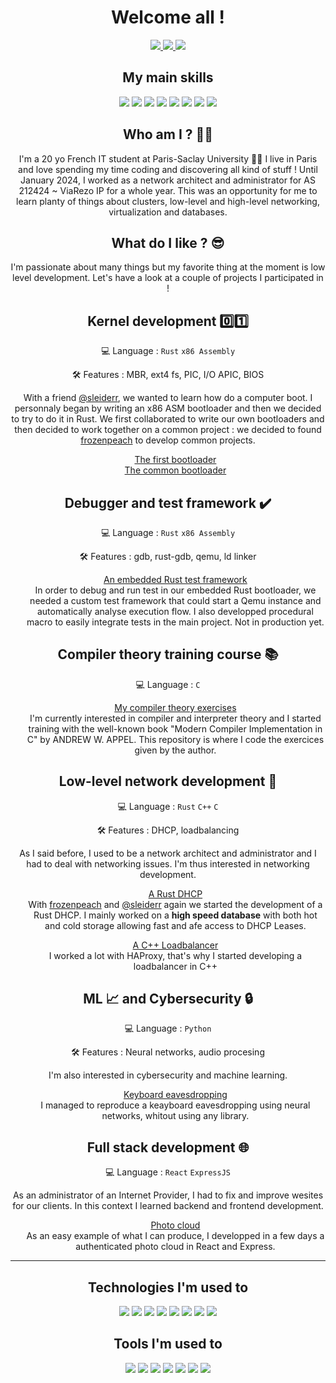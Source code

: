 <h1 align="center" >Welcome all !</h1>

<p align="center">
  <a href="https://www.linkedin.com/in/raphael-faure">
  <img src="https://img.shields.io/badge/linkedin-%230077B5.svg?style=for-the-badge&logo=linkedin&logoColor=white" >
  </a>
  <a href="https://twitter.com/raphFaur">
  <img src="https://img.shields.io/badge/X-%23000000.svg?style=for-the-badge&logo=X&logoColor=white" >
  </a>
  <a href="https://t.me/fwsub">
  <img src="https://img.shields.io/badge/Telegram-2CA5E0?style=for-the-badge&logo=telegram&logoColor=white" >
  </a>
</p>

<h2 align="center" > My main skills </h2>
<p align="center">
  <img src="https://img.shields.io/badge/c-%2300599C.svg?style=for-the-badge&logo=c&logoColor=white" />
  <img src="https://img.shields.io/badge/Python-14354C?style=for-the-badge&logo=python&logoColor=white" />
  <img src="https://img.shields.io/badge/c++-%2300599C.svg?style=for-the-badge&logo=c%2B%2B&logoColor=white" />
  <img src="https://img.shields.io/badge/rust-%23000000.svg?style=for-the-badge&logo=rust&logoColor=white" />
  <img src="https://img.shields.io/badge/Haskell-5e5086?style=for-the-badge&logo=haskell&logoColor=white" />
  <img src="https://img.shields.io/badge/assembly%20script-%23000000.svg?style=for-the-badge&logo=assemblyscript&logoColor=white"/>
  <img src="https://img.shields.io/badge/javascript-%23323330.svg?style=for-the-badge&logo=javascript&logoColor=%23F7DF1E"/>
  <img src="https://img.shields.io/badge/Qiskit-%236929C4.svg?style=for-the-badge&logo=Qiskit&logoColor=white" />
</p>

<h2 align="center" >Who am I ? 🧑‍💻 </h2>
<p align="center">
I'm a 20 yo French IT student at Paris-Saclay University 👨‍🎓 I live in Paris and love spending my time coding and discovering all kind of stuff !
Until January 2024, I worked as a network architect and administrator for AS 212424 ~ ViaRezo IP for a whole year. This was an opportunity for me to learn planty of things about clusters, low-level and high-level networking, virtualization and databases.
</p>


<h2 align="center" > What do I like ? 😎 </h2>
<p align="center">
I'm passionate about many things but my favorite thing at the moment is low level development. Let's have a look at a couple of projects I participated in !
</p>

<!-- 
Kernel dev
-->

<h2 align="center" > Kernel development 0️⃣1️⃣ </h2> 
<p align="center" > 💻 Language : <code>Rust</code> <code>x86 Assembly</code> </p> 
<p align="center" > 🛠️ Features : MBR, ext4 fs, PIC, I/O APIC, BIOS </p> 
<p align="center">
With a friend <a href="https://github.com/sleiderr">@sleiderr</a>, we wanted to learn how do a computer boot. I personnaly began by writing an x86 ASM bootloader and then we decided to try to do it in Rust. We first collaborated to write our own bootloaders and then decided to work together on a common project : we decided to found <a href="https://github.com/frozenpeach-dev">frozenpeach</a> to develop common projects.
</p>
<ul list-style-type="none" align="center">
  <a href = "https://github.com/raphfaur/bootloader" > The first bootloader </a> <br/>
  <a href = "https://github.com/frozenpeach-dev/bootloader" > The common bootloader </a>
</ul>

<!-- 
Debugger
-->

<h2 align="center" > Debugger and test framework ✔️ </h2> 
<p align="center" > 💻 Language : <code>Rust</code> <code>x86 Assembly</code> </p> 
<p align="center" > 🛠️ Features : gdb, rust-gdb, qemu, ld linker</p> 

<ul list-style-type="none" align="center">
  <p>
    <a href = "https://github.com/frozenpeach-dev/debugger" > An embedded Rust test framework </a> <br/>
    In order to debug and run test in our embedded Rust bootloader, we needed a custom test framework that could start a Qemu instance and automatically analyse execution flow.
    I also developped procedural macro to easily integrate tests in the main project. Not in production yet.
  </p>
</ul>


<!-- 
Compiler
-->

<h2 align="center" > Compiler theory training course 📚 </h2> 
<p align="center" > 💻 Language : <code>C</code></p> 

<ul list-style-type="none" align="center">
  <p>
    <a href = "https://github.com/raphfaur/compiler" > My compiler theory exercises </a> <br/>
    I'm currently interested in compiler and interpreter theory and I started training with the well-known book "Modern Compiler Implementation in C" by ANDREW W. APPEL. This repository is where I code the exercices given by the author.
  </p>
</ul>

<!-- 
Network dev
-->

<h2 align="center" > Low-level network development 🔌 </h2> 
<p align="center" > 💻 Language : <code>Rust</code> <code>C++</code> <code>C</code> </p> 
<p align="center" > 🛠️ Features : DHCP, loadbalancing</p> 
<p align="center">
As I said before, I used to be a network architect and administrator and I had to deal with networking issues. I'm thus interested in networking development. 
</p>
<ul list-style-type="none" align="center">
  <p>
    <a href = "https://github.com/frozenpeach-dev/dhcp" > A Rust DHCP </a> <br/>
    With <a href="https://github.com/frozenpeach-dev">frozenpeach</a> and <a href="https://github.com/sleiderr">@sleiderr</a> again we started the development of a Rust DHCP. I mainly worked on a <strong>high speed database</strong> with both hot and cold storage allowing fast and afe access to DHCP Leases.
  </p>

  <p>
    <a href = "https://github.com/raphfaur/loadbalancer" > A C++ Loadbalancer </a> <br>
  I worked a lot with HAProxy, that's why I started developing a loadbalancer in C++
  </p>
</ul>

<!-- 
Python ML and Cyber
-->

<h2 align="center" > ML 📈 and Cybersecurity 🔒</h2> 
<p align="center" > 
  💻 Language : <code>Python</code>  
</p> 
<p align="center" > 🛠️ Features : Neural networks, audio procesing</p> 
<p align="center">
I'm also interested in cybersecurity and machine learning.
</p>
<ul list-style-type="none" align="center">
  <p>
    <a href = "https://github.com/raphfaur/keyboard-eavesdropping" > Keyboard eavesdropping</a> <br/>
    I managed to reproduce a keayboard eavesdropping using neural networks, whitout using any library.
  </p>
</ul>

<!-- 
Web dev
-->

<h2 align="center" > Full stack development 🌐 </h2> 
<p align="center" > 💻 Language : <code>React</code> <code>ExpressJS</code></p> 
<p align="center">
As an administrator of an Internet Provider, I had to fix and improve wesites for our clients. In this context I learned backend and frontend development.
</p>
<ul list-style-type="none" align="center">
  <p>
    <a href = "https://github.com/raphfaur/frozencloud" > Photo cloud </a> <br/>
    As an easy example of what I can produce, I developped in a few days a authenticated photo cloud in React and Express.
  </p>
</ul>

<hr>

<h2 align="center" > Technologies I'm used to </h2>
<p align="center">
  <img src="https://img.shields.io/badge/mysql-%2300f.svg?style=for-the-badge&logo=mysql&logoColor=white" />
  <img src="https://img.shields.io/badge/MariaDB-003545?style=for-the-badge&logo=mariadb&logoColor=white">
  <img src="https://img.shields.io/badge/Openstack-%23f01742.svg?style=for-the-badge&logo=openstack&logoColor=white"/>
  <img src="https://img.shields.io/badge/kubernetes-%23326ce5.svg?style=for-the-badge&logo=kubernetes&logoColor=white"/>
  <img src="https://img.shields.io/badge/nginx-%23009639.svg?style=for-the-badge&logo=nginx&logoColor=white" />
  <img src="https://img.shields.io/badge/datadog-%23632CA6.svg?style=for-the-badge&logo=datadog&logoColor=white" />
  <img src="https://img.shields.io/badge/ovh-%23123F6D.svg?style=for-the-badge&logo=ovh&logoColor=#123F6D" />
  <img src="https://img.shields.io/badge/ubiquiti-%230559C9.svg?style=for-the-badge&logo=ubiquiti&logoColor=white" />
</p>

<h2 align="center" > Tools I'm used to </h2>
<p align="center">
  <img src="https://img.shields.io/badge/NeoVim-%2357A143.svg?&style=for-the-badge&logo=neovim&logoColor=white" />
  <img src="https://img.shields.io/badge/Obsidian-%23483699.svg?style=for-the-badge&logo=obsidian&logoColor=white"/>
  <img src="https://img.shields.io/badge/CLion-black?style=for-the-badge&logo=clion&logoColor=white" />
  <img src="https://img.shields.io/badge/Visual%20Studio%20Code-0078d7.svg?style=for-the-badge&logo=visual-studio-code&logoColor=white" />
  <img src="https://img.shields.io/badge/Postman-FF6C37?style=for-the-badge&logo=postman&logoColor=white"/>
  <img src="https://img.shields.io/badge/ansible-%231A1918.svg?style=for-the-badge&logo=ansible&logoColor=white">
  <img src="https://img.shields.io/badge/jinja-white.svg?style=for-the-badge&logo=jinja&logoColor=black">
</p>





